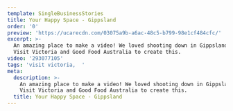 ```yaml
---
template: SingleBusinessStories
title: Your Happy Space - Gippsland
order: '0'
preview: 'https://ucarecdn.com/03075a9b-a6ac-48c5-b799-98e1cf484cfc/'
excerpt: >-
  An amazing place to make a video! We loved shooting down in Gippsland for
  Visit Victoria and Good Food Australia to create this.
video: '293077105'
tags: 'visit victoria,  '
meta:
  description: >-
    An amazing place to make a video! We loved shooting down in Gippsland for
    Visit Victoria and Good Food Australia to create this.
  title: Your Happy Space - Gippsland
---
```


